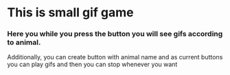 # This is small gif game
### Here you while you press the button you will see gifs according to animal.
Additionally, you can create button with animal name and as current buttons you can play gifs and then you can stop whenever you want   
